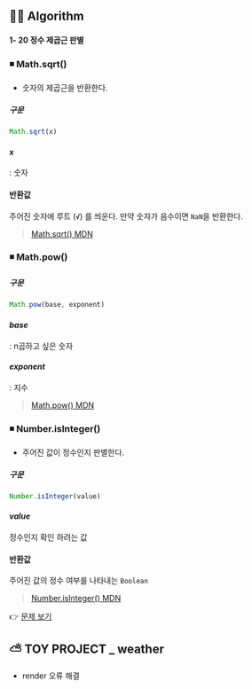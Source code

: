 ## 👩‍💻 Algorithm
#### 1- 20 정수 제곱근 판별
### ◾ Math.sqrt()
- 숫자의 제곱근을 반환한다.
##### 구문
```js
Math.sqrt(x)
```
#### x
: 숫자
#### 반환값
주어진 숫자에 루트 (**` √ `**) 를 씌운다. 만약 숫자가 음수이면 `NaN`을 반환한다.

>[Math.sqrt() MDN](https://developer.mozilla.org/ko/docs/Web/JavaScript/Reference/Global_Objects/Math/sqrt)
### ◾ Math.pow()
##### 구문
```js
Math.pow(base, exponent)
```
#### *base*
:  n곱하고 싶은 숫자
#### *exponent* 
: 지수

>[Math.pow() MDN](https://developer.mozilla.org/en-US/docs/Web/JavaScript/Reference/Global_Objects/Math/pow)
### ◾ Number.isInteger()
- 주어진 값이 정수인지 판별한다.

##### 구문
```js
Number.isInteger(value)
```
#### *value*
정수인지 확인 하려는 값

#### 반환값
주어진 값의 정수 여부를 나타내는 `Boolean`

>[Number.isInteger() MDN](https://developer.mozilla.org/ko/docs/Web/JavaScript/Reference/Global_Objects/Number/isInteger)

👉 [문제 보기](https://github.com/gay0ung/Algorithm/blob/master/PROGRAMMERS/LEVEL_01/20_%EC%A0%95%EC%88%98%20%EC%A0%9C%EA%B3%B1%EA%B7%BC%20%ED%8C%90%EB%B3%84.md)


## ⛅ TOY PROJECT _ weather 
- render 오류 해결


